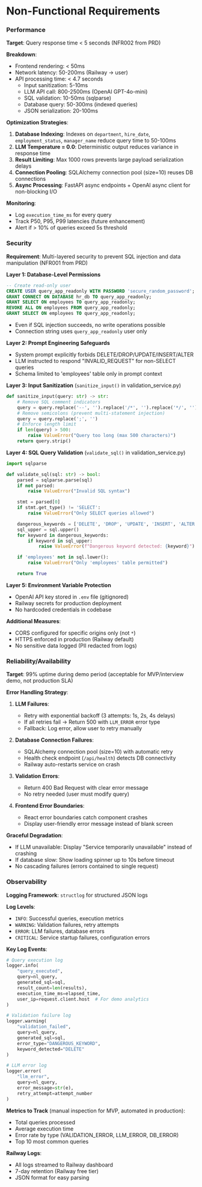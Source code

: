 # Non-Functional Requirements

### Performance

**Target**: Query response time < 5 seconds (NFR002 from PRD)

**Breakdown**:
- Frontend rendering: < 50ms
- Network latency: 50-200ms (Railway → user)
- API processing time: < 4.7 seconds
  - Input sanitization: 5-10ms
  - LLM API call: 800-2500ms (OpenAI GPT-4o-mini)
  - SQL validation: 10-50ms (sqlparse)
  - Database query: 50-300ms (indexed queries)
  - JSON serialization: 20-100ms

**Optimization Strategies**:
1. **Database Indexing**: Indexes on `department`, `hire_date`, `employment_status`, `manager_name` reduce query time to 50-100ms
2. **LLM Temperature = 0.0**: Deterministic output reduces variance in response time
3. **Result Limiting**: Max 1000 rows prevents large payload serialization delays
4. **Connection Pooling**: SQLAlchemy connection pool (size=10) reuses DB connections
5. **Async Processing**: FastAPI async endpoints + OpenAI async client for non-blocking I/O

**Monitoring**:
- Log `execution_time_ms` for every query
- Track P50, P95, P99 latencies (future enhancement)
- Alert if > 10% of queries exceed 5s threshold

### Security

**Requirement**: Multi-layered security to prevent SQL injection and data manipulation (NFR001 from PRD)

**Layer 1: Database-Level Permissions**
```sql
-- Create read-only user
CREATE USER query_app_readonly WITH PASSWORD 'secure_random_password';
GRANT CONNECT ON DATABASE hr_db TO query_app_readonly;
GRANT SELECT ON employees TO query_app_readonly;
REVOKE ALL ON employees FROM query_app_readonly;
GRANT SELECT ON employees TO query_app_readonly;
```
- Even if SQL injection succeeds, no write operations possible
- Connection string uses `query_app_readonly` user only

**Layer 2: Prompt Engineering Safeguards**
- System prompt explicitly forbids DELETE/DROP/UPDATE/INSERT/ALTER
- LLM instructed to respond "INVALID_REQUEST" for non-SELECT queries
- Schema limited to 'employees' table only in prompt context

**Layer 3: Input Sanitization** (`sanitize_input()` in validation_service.py)
```python
def sanitize_input(query: str) -> str:
    # Remove SQL comment indicators
    query = query.replace('--', '').replace('/*', '').replace('*/', '')
    # Remove semicolons (prevent multi-statement injection)
    query = query.replace(';', '')
    # Enforce length limit
    if len(query) > 500:
        raise ValueError("Query too long (max 500 characters)")
    return query.strip()
```

**Layer 4: SQL Query Validation** (`validate_sql()` in validation_service.py)
```python
import sqlparse

def validate_sql(sql: str) -> bool:
    parsed = sqlparse.parse(sql)
    if not parsed:
        raise ValueError("Invalid SQL syntax")

    stmt = parsed[0]
    if stmt.get_type() != 'SELECT':
        raise ValueError("Only SELECT queries allowed")

    dangerous_keywords = ['DELETE', 'DROP', 'UPDATE', 'INSERT', 'ALTER', 'CREATE', 'TRUNCATE']
    sql_upper = sql.upper()
    for keyword in dangerous_keywords:
        if keyword in sql_upper:
            raise ValueError(f"Dangerous keyword detected: {keyword}")

    if 'employees' not in sql.lower():
        raise ValueError("Only 'employees' table permitted")

    return True
```

**Layer 5: Environment Variable Protection**
- OpenAI API key stored in `.env` file (gitignored)
- Railway secrets for production deployment
- No hardcoded credentials in codebase

**Additional Measures**:
- CORS configured for specific origins only (not `*`)
- HTTPS enforced in production (Railway default)
- No sensitive data logged (PII redacted from logs)

### Reliability/Availability

**Target**: 99% uptime during demo period (acceptable for MVP/interview demo, not production SLA)

**Error Handling Strategy**:

1. **LLM Failures**:
   - Retry with exponential backoff (3 attempts: 1s, 2s, 4s delays)
   - If all retries fail → Return 500 with `LLM_ERROR` error type
   - Fallback: Log error, allow user to retry manually

2. **Database Connection Failures**:
   - SQLAlchemy connection pool (size=10) with automatic retry
   - Health check endpoint (`/api/health`) detects DB connectivity
   - Railway auto-restarts service on crash

3. **Validation Errors**:
   - Return 400 Bad Request with clear error message
   - No retry needed (user must modify query)

4. **Frontend Error Boundaries**:
   - React error boundaries catch component crashes
   - Display user-friendly error message instead of blank screen

**Graceful Degradation**:
- If LLM unavailable: Display "Service temporarily unavailable" instead of crashing
- If database slow: Show loading spinner up to 10s before timeout
- No cascading failures (errors contained to single request)

### Observability

**Logging Framework**: `structlog` for structured JSON logs

**Log Levels**:
- `INFO`: Successful queries, execution metrics
- `WARNING`: Validation failures, retry attempts
- `ERROR`: LLM failures, database errors
- `CRITICAL`: Service startup failures, configuration errors

**Key Log Events**:

```python
# Query execution log
logger.info(
    "query_executed",
    query=nl_query,
    generated_sql=sql,
    result_count=len(results),
    execution_time_ms=elapsed_time,
    user_ip=request.client.host  # For demo analytics
)

# Validation failure log
logger.warning(
    "validation_failed",
    query=nl_query,
    generated_sql=sql,
    error_type="DANGEROUS_KEYWORD",
    keyword_detected="DELETE"
)

# LLM error log
logger.error(
    "llm_error",
    query=nl_query,
    error_message=str(e),
    retry_attempt=attempt_number
)
```

**Metrics to Track** (manual inspection for MVP, automated in production):
- Total queries processed
- Average execution time
- Error rate by type (VALIDATION_ERROR, LLM_ERROR, DB_ERROR)
- Top 10 most common queries

**Railway Logs**:
- All logs streamed to Railway dashboard
- 7-day retention (Railway free tier)
- JSON format for easy parsing
